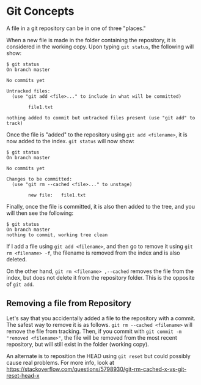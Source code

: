 # Git Concepts
A file in a git repository can be in one of three "places."

When a new file is made in the folder containing the repository,
it is considered in the working copy.  Upon typing `git status`, the following
will show:

```
$ git status
On branch master

No commits yet

Untracked files:
  (use "git add <file>..." to include in what will be committed)

        file1.txt

nothing added to commit but untracked files present (use "git add" to track)
```

Once the file is "added" to the repository using `git add <filename>`, it is
now added to the index.  `git status` will now show:
```
$ git status
On branch master

No commits yet

Changes to be committed:
  (use "git rm --cached <file>..." to unstage)

        new file:   file1.txt

```

Finally, once the file is committed, it is also then added to the tree, and 
you will then see the following:
```
$ git status
On branch master
nothing to commit, working tree clean

```

If I add a file using `git add <filename>`, and then go to remove it using
`git rm <filename> -f`, the filename is removed from the index and is also
deleted.

On the other hand, `git rm <filename> ,--cached` removes the file from the
index, but does not delete it from the repository folder.  This is the 
opposite of `git add`.

## Removing a file from Repository
Let's say that you accidentally added a file to the repository with a commit.
The safest way to remove it is as follows.
`git rm --cached <filename>` will remove the file from tracking.  Then, if
you commit with `git commit -m "removed <filename>"`, the file will be removed
from the most recent repository, but will still exist in the folder (working
copy).  

An alternate is to reposition the HEAD using `git reset` but could possibly
cause real problems.
For more info, look at <https://stackoverflow.com/questions/5798930/git-rm-cached-x-vs-git-reset-head-x>
 